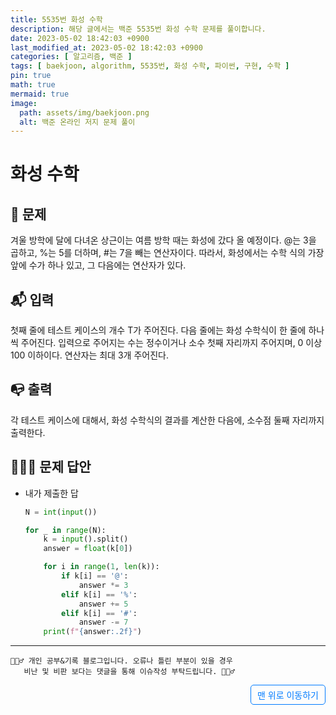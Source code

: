 ```yaml
---
title: 5535번 화성 수학
description: 해당 글에서는 백준 5535번 화성 수학 문제를 풀이합니다.
date: 2023-05-02 18:42:03 +0900
last_modified_at: 2023-05-02 18:42:03 +0900
categories: [ 알고리즘, 백준 ]
tags: [ baekjoon, algorithm, 5535번, 화성 수학, 파이썬, 구현, 수학 ]
pin: true
math: true
mermaid: true
image:
  path: assets/img/baekjoon.png
  alt: 백준 온라인 저지 문제 풀이
---
```

    
# 화성 수학
## 📃 문제
겨울 방학에 달에 다녀온 상근이는 여름 방학 때는 화성에 갔다 올 예정이다. @는 3을 곱하고, %는 5를 더하며, #는 7을 빼는 연산자이다. 따라서, 화성에서는 수학 식의 가장 앞에 수가 하나 있고, 그 다음에는 연산자가 있다.

## 📬 입력
첫째 줄에 테스트 케이스의 개수 T가 주어진다. 다음 줄에는 화성 수학식이 한 줄에 하나씩 주어진다. 입력으로 주어지는 수는 정수이거나 소수 첫째 자리까지 주어지며, 0 이상 100 이하이다. 연산자는 최대 3개 주어진다.

## 📭 출력
각 테스트 케이스에 대해서, 화성 수학식의 결과를 계산한 다음에, 소수점 둘째 자리까지 출력한다.

## 🙆🏻‍♂️ 문제 답안

- 내가 제출한 답
    ```python
    N = int(input())

    for _ in range(N):
        k = input().split()
        answer = float(k[0])

        for i in range(1, len(k)):
            if k[i] == '@':
                answer *= 3
            elif k[i] == '%':
                answer += 5
            elif k[i] == '#':
                answer -= 7
        print(f"{answer:.2f}")
    ``` 

***

    🙋🏻‍♂️ 개인 공부&기록 블로그입니다. 오류나 틀린 부분이 있을 경우 
       비난 및 비판 보다는 댓글을 통해 이슈작성 부탁드립니다. 🙋🏻‍♂️

<a href="#" style="display: inline-block; padding: 5px 10px; color: #007bff; text-decoration: none; border: 0.5px solid #007bff; border-radius: 5px; float: right;">맨 위로 이동하기</a>